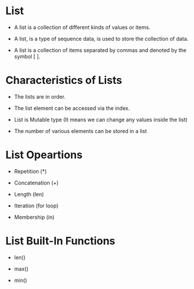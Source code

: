 # List

- A list is a collection of different kinds of values or items.

- A list, is a type of sequence data, is used to store the collection of data.

- A list is a collection of items separated by commas and denoted by the symbol [ ].

# Characteristics of Lists

- The lists are in order.

- The list element can be accessed via the index.

- List is Mutable type (It means we can change any values inside the list)

- The number of various elements can be stored in a list

# List Opeartions

- Repetition (*)

- Concatenation (+)

- Length (len)

- Iteration (for loop)

- Membership (in)

# List Built-In Functions

- len()

- max()

- min()